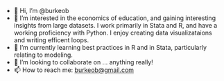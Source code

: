 - 👋    Hi, I’m @burkeob
- 👀    I’m interested in the economics of education, and gaining interesting insights from large datasets. I work primarily in Stata and R, and have a working proficiency with Python. I enjoy creating data visualizataions and writing efficent loops.
- 🌱    I’m currently learning best practices in R and in Stata, particularly relating to modeling. 
- 💞️     I’m looking to collaborate on ... anything really! 
- 📫    How to reach me: burkeob@gmail.com

<!---
burkeob/burkeob is a ✨ special ✨ repository because its `README.md` (this file) appears on your GitHub profile.
You can click the Preview link to take a look at your changes.
--->

